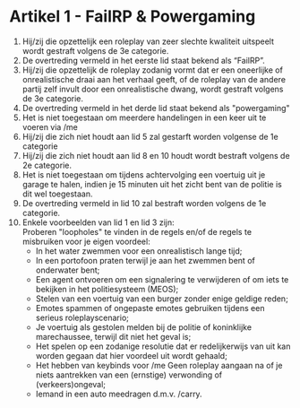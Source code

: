 # Artikel 1 - FailRP & Powergaming

1. Hij/zij die opzettelijk een roleplay van zeer slechte kwaliteit uitspeelt wordt gestraft volgens de 3e categorie.
2. De overtreding vermeld in het eerste lid staat bekend als “FailRP”.
3. Hij/zij die opzettelijk de roleplay zodanig vormt dat er een oneerlijke of onrealistische draai aan het verhaal geeft, of de roleplay van de andere partij zelf invult door een onrealistische dwang, wordt gestraft volgens de 3e categorie.
4. De overtreding vermeld in het derde lid staat bekend als "powergaming"
5. Het is niet toegestaan om meerdere handelingen in een keer uit te voeren via /me
6. Hij/zij die zich niet houdt aan lid 5 zal gestarft worden volgense de 1e categorie
7. Hij/zij die zich niet houdt aan lid 8 en 10 houdt wordt bestraft volgens de 2e categorie.
8. Het is niet toegestaan om tijdens achtervolging een voertuig uit je garage te halen, indien je 15 minuten uit het zicht bent van de politie is dit wel toegestaan.
9. De overtreding vermeld in lid 10 zal bestraft worden volgens de 1e categorie.
10. Enkele voorbeelden van lid 1 en lid 3 zijn: \
    Proberen "loopholes" te vinden in de regels en/of de regels te misbruiken voor je eigen voordeel:
    * In het water zwemmen voor een onrealistisch lange tijd;
    * In een portofoon praten terwijl je aan het zwemmen bent of onderwater bent;
    * Een agent ontvoeren om een signalering te verwijderen of om iets te bekijken in het politiesysteem (MEOS);
    * Stelen van een voertuig van een burger zonder enige geldige reden;
    * Emotes spammen of ongepaste emotes gebruiken tijdens een serieus roleplayscenario;
    * &#x20;Je voertuig als gestolen melden bij de politie of koninklijke marechaussee, terwijl dit niet het geval is;
    * Het spelen op een zodanige resolutie dat er redelijkerwijs van uit kan worden gegaan dat hier voordeel uit wordt gehaald;&#x20;
    * Het hebben van keybinds voor /me Geen roleplay aangaan na of je niets aantrekken van een (ernstige) verwonding of (verkeers)ongeval;
    * Iemand in een auto meedragen d.m.v. /carry.
